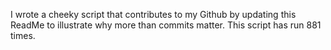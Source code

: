 I wrote a cheeky script that contributes to my Github by updating this ReadMe to illustrate why more than commits matter. This script has run 881 times.